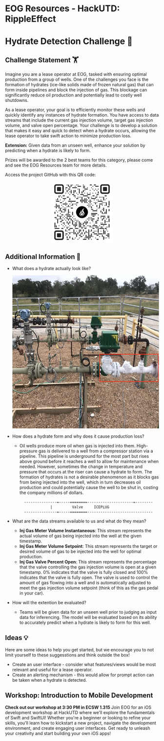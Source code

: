 # EOG Resources - HackUTD: RippleEffect

# Hydrate Detection Challenge 🧊

## Challenge Statement 🏋️
Imagine you are a lease operator at EOG, tasked with ensuring optimal production from a group of wells. One of the challenges you face is the formation of hydrates (ice-like solids made of frozen natural gas) that can form inside pipelines and block the injection of gas. This blockage can significantly reduce oil production and potentially lead to costly well shutdowns.
 
As a lease operator, your goal is to efficiently monitor these wells and quickly identify any instances of hydrate formation. You have access to data streams that include the current gas injection volume, target gas injection volume, and valve open percentage. Your challenge is to develop a solution that makes it easy and quick to detect when a hydrate occurs, allowing the lease operator to take swift action to minimize production loss. 
 
**Extension:** Given data from an unseen well, enhance your solution by predicting when a hydrate is likely to form.

Prizes will be awarded to the 2 best teams for this category, please come and see the EOG Resources team for more details.

Access the project GitHub with this QR code:

<div align=center>
    <img src="images/QR_CODE.png" height=200>
</div>

## Additional Information 📝
- What does a hydrate actually look like?
    <div align=center>
        <img src="images/hydrate_ex.jpeg" height=500>   
    </div>

- How does a hydrate form and why does it cause production loss?
    - Oil wells produce more oil when gas is injected into them. High-pressure gas is delivered to a well from a compressor station via a pipeline. This pipeline is underground for the most part but rises above ground before it reaches a well to allow for maintenance when needed. However, sometimes the change in temperature and pressure that occurs at the riser can cause a hydrate to form. The formation of hydrates is not a desirable phenomenon as it blocks gas from being injected into the well, which in turn decreases oil production and could potentially cause the well to be shut in, costing the company millions of dollars.

            ---------------=-----========---------------------=--------
                        |         Valve     ICEPLUG
            ---------------=-----========------------------------------

- What are the data streams available to us and what do they mean?
  - **Inj Gas Meter Volume Instantaneous**: This stream represents the actual volume of gas being injected into the well at the given timestamp.
  - **Inj Gas Meter Volume Setpoint**: This stream represents the target or desired volume of gas to be injected into the well for optimal production. 
  - **Inj Gas Valve Percent Open**: This stream represents the percentage that the valve controlling the gas injection volume is open at a given timestamp. 0% indicates that the valve is fully closed and 100% indicates that the valve is fully open. The valve is used to control the amount of gas flowing into a well and is automatically adjusted to meet the gas injection volume setpoint (think of this as the gas pedal in your car). 

- How will the extention be evaluated?
  - Teams will be given data for an unseen well prior to judging as input data for inferencing. The model will be evaluated based on its ability to accurately predict when a hydrate is likely to form for this well. 

## Ideas 💡
Here are some ideas to help you get started, but we encourage you to not limit yourself to these suggesstions and think outside the box!

- Create an user interface - consider what features/views would be most relevant and useful for a lease operator.
- Create an alerting mechanism - this would allow for prompt action can be taken when a hydrate is detected.

## Workshop: Introduction to Mobile Development
**Check out our workshop at 3:30 PM in ECSW 1.315**
Join EOG for an iOS development workshop at HackUTD where we'll explore the fundamentals of Swift and SwiftUI! Whether you're a beginner or looking to refine your skills, you'll learn how to kickstart a new project, navigate the development environment, and create engaging user interfaces. Get ready to unleash your creativity and start building your own iOS apps!
 
